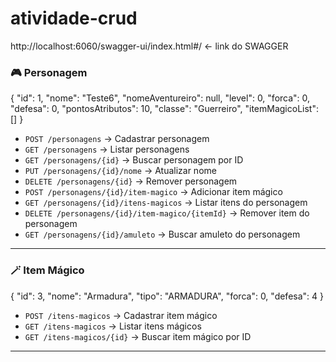 # atividade-crud

http://localhost:6060/swagger-ui/index.html#/ <- link do SWAGGER

### 🎮 Personagem

{
    "id": 1,
    "nome": "Teste6",
    "nomeAventureiro": null,
    "level": 0,
    "forca": 0,
    "defesa": 0,
    "pontosAtributos": 10,
    "classe": "Guerreiro",
    "itemMagicoList": []
}

- `POST /personagens` → Cadastrar personagem
- `GET /personagens` → Listar personagens
- `GET /personagens/{id}` → Buscar personagem por ID
- `PUT /personagens/{id}/nome` → Atualizar nome
- `DELETE /personagens/{id}` → Remover personagem
- `POST /personagens/{id}/item-magico` → Adicionar item mágico
- `GET /personagens/{id}/itens-magicos` → Listar itens do personagem
- `DELETE /personagens/{id}/item-magico/{itemId}` → Remover item do personagem
- `GET /personagens/{id}/amuleto` → Buscar amuleto do personagem

---

### 🪄 Item Mágico

{
    "id": 3,
    "nome": "Armadura",
    "tipo": "ARMADURA",
    "forca": 0,
    "defesa": 4
}

- `POST /itens-magicos` → Cadastrar item mágico
- `GET /itens-magicos` → Listar itens mágicos
- `GET /itens-magicos/{id}` → Buscar item mágico por ID

---
